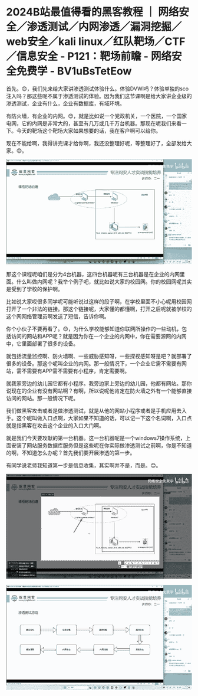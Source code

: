 # 2024B站最值得看的黑客教程 ｜ 网络安全／渗透测试／内网渗透／漏洞挖掘／web安全／kali linux／红队靶场／CTF／信息安全 - P121：靶场前瞻 - 网络安全免费学 - BV1uBsTetEow

首先。😊，我们先来给大家讲渗透测试体验什么。体验DVWI吗？体验单独的sco注入吗？那这些呢不属于渗透测试的体验。因为我们这节课啊是给大家讲企业级的渗透测试，企业有什么，企业有数据库，有域环境。

有防火墙，有企业的内网。😊，就是比如说一个党政机关，一个医院，一个国家电网，它的内网是非常大的，甚至有几万或几千万台机器。那现在呢我们来看一下。今天的靶场这个靶场大家如果想要的话，我在客户啊可以给你。

现在不能给啊，我得讲完课才给你啊，我还没整理好呢，等整理好了，全部发给大家。😊。

![](img/c5c90b5f6564356441b86c8a67475e3c_1.png)

那这个课程呢咱们是分为4台机器，这四台机器呢有三台机器是在企业的内网里面。什么叫做内网呢？我举个例子吧，就比如说大家的校园网。你的校园网呢其实是受到了学校的保护啊。

比如说大家哎很多同学呢可能听说过这样的段子啊，在学校里面不小心呢用校园网打开了一个非法的链接。那这个链接呢，大家懂的都懂啊，打开之后呢就被学校的这个网网络管理员啊发送了短信，告诉你啊。

你个小伙子不要再看了。😊，为什么学校能够知道你联网所操作的一些动机，包括访问的网站和APP呢？就是因为你在一个企业的内网中，你在需要源网的内网中，它里面部署了很多的设备。

就包括流量监控啊、防火墙啊、一些威胁感知呀，一些探视感知呀是吧？就部署了很多的设备。那这个呢叫企业的内网。那一般情况下，一个企业它需不需要有网站，需不需要有APP需不需要有小程序，肯定需要啊。

就我家旁边的幼儿园它都有小程序。我旁边家上旁边的幼儿园，他都有网站。那你说现在的企业有没有网站啊？有啊，所以说呢他肯定在防火墙之外有一个能够直接访问的网站。那一般情况下呢。

我们做黑客攻击或者是做渗透测试，就是从他的网站小程序或者是手机应用去入手。这个呢叫做入口点啊，大家如果不知道的话，可以记一下这个名词啊，入口点就是指黑客在攻击这个企业的入口大门啊。

就是我们今天要攻献的第一台机器。这一台机器呢是一个windows7操作系统，上面安装了网站服务数据库服务但是这些呢在你实际做渗透测试之前啊，你是不知道的啊，不知道怎么办呢？首先我们要开展渗透的第一步。

有同学说老师我知道第一步是信息收集，其实啊并不是，而是。😊。

![](img/c5c90b5f6564356441b86c8a67475e3c_3.png)

![](img/c5c90b5f6564356441b86c8a67475e3c_4.png)